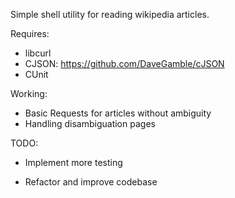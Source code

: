 Simple shell utility for reading wikipedia articles.

Requires:

- libcurl
- CJSON: https://github.com/DaveGamble/cJSON
- CUnit


Working:
  - Basic Requests for articles without ambiguity
  - Handling disambiguation pages


TODO:

  - Implement more testing

  - Refactor and improve codebase
